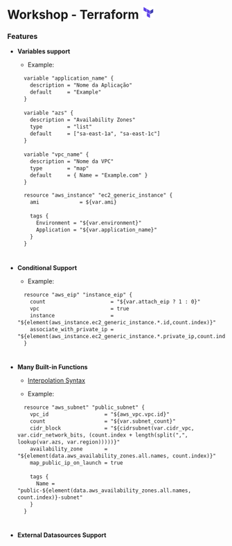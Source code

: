 # Workshop - Terraform <img src="images/terraform-logo.png" width="30px">

### Features

  - **Variables support**

    - Example:

    ```
      variable "application_name" {
        description = "Nome da Aplicação"
        default     = "Example"
      }

      variable "azs" {
        description = "Availability Zones"
        type        = "list"
        default     = ["sa-east-1a", "sa-east-1c"]
      }

      variable "vpc_name" {
        description = "Nome da VPC"
        type        = "map"
        default     = { Name = "Example.com" }
      }
    ```

    ```
      resource "aws_instance" "ec2_generic_instance" {
        ami             = ${var.ami}

        tags {
          Environment = "${var.environment}"
          Application = "${var.application_name}"
        }
      }
    ```  
#

  - **Conditional Support**

    - Example:

    ```
      resource "aws_eip" "instance_eip" {
        count                     = "${var.attach_eip ? 1 : 0}"
        vpc                       = true
        instance                  = "${element(aws_instance.ec2_generic_instance.*.id,count.index)}"
        associate_with_private_ip = "${element(aws_instance.ec2_generic_instance.*.private_ip,count.index)}"
      }
    ```
#

  - **Many Built-in Functions**

    - [Interpolation Syntax](https://www.terraform.io/docs/configuration-0-11/interpolation.html)

    - Example:

    ```
      resource "aws_subnet" "public_subnet" {
        vpc_id                  = "${aws_vpc.vpc.id}"
        count                   = "${var.subnet_count}"
        cidr_block              = "${cidrsubnet(var.cidr_vpc, var.cidr_network_bits, (count.index + length(split(",", lookup(var.azs, var.region)))))}"
        availability_zone       = "${element(data.aws_availability_zones.all.names, count.index)}"
        map_public_ip_on_launch = true

        tags {
          Name = "public-${element(data.aws_availability_zones.all.names, count.index)}-subnet"
        }
      }
    ```
#

  - **External Datasources Support**
